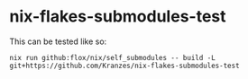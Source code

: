 # nix-flakes-submodules-test

This can be tested like so:
```console
nix run github:flox/nix/self_submodules -- build -L git+https://github.com/Kranzes/nix-flakes-submodules-test
```
